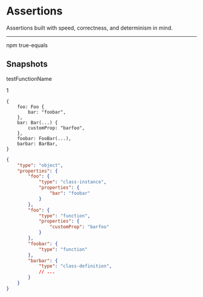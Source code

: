 # Assertions

Assertions built with speed, correctness, and determinism in mind.


---


npm true-equals


## Snapshots

testFunctionName

1

```
{
    foo: Foo {
        bar: "foobar",
    },
    bar: Bar(...) {
        customProp: "barfoo",
    },
    foobar: FooBar(...),
    barbar: BarBar,
}
```

```json
{
    "type": "object",
    "properties": {
        "foo": {
            "type": "class-instance",
            "properties": {
                "bar": "foobar"
            }
        },
        "foo": {
            "type": "function",
            "properties": {
                "customProp": "barfoo"
            }
        },
        "foobar": {
            "type": "function"
        },
        "barbar": {
            "type": "class-definition",
            // ...
        }
    }
}
```
